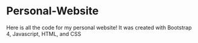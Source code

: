 # Personal-Website
Here is all the code for my personal website! It was created with Bootstrap 4, Javascript, HTML, and CSS
